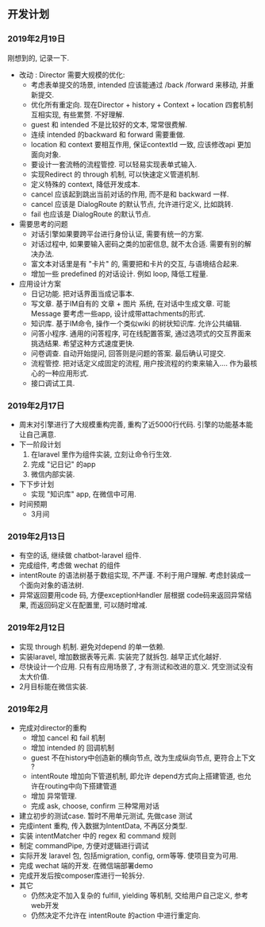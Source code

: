 ##  开发计划

### 2019年2月19日

刚想到的, 记录一下.

-   改动 : Director 需要大规模的优化:
    -   考虑表单提交的场景, intended 应该能通过 /back /forward 来移动, 并重新提交.
    -   优化所有重定向. 现在Director + history + Context + location 四套机制互相实现, 有些累赘. 不好理解. 
    -   guest 和 intended 不是比较好的文本, 常常很费解. 
    -   连续 intended 的backward 和 forward 需要重做.  
    -   location 和 context 要相互作用, 保证contextId 一致, 应该修改api 更加面向对象. 
    -   要设计一套流畅的流程管控.  可以轻易实现表单式输入. 
    -   实现Redirect 的 through 机制, 可以快速定义管道机制.  
    -   定义特殊的 context, 降低开发成本.
    -   cancel 应该起到跳出当前对话的作用, 而不是和 backward 一样.
    -   cancel 应该是 DialogRoute 的默认节点, 允许进行定义, 比如跳转.
    -   fail 也应该是 DialogRoute 的默认节点.
-   需要思考的问题
    -   对话引擎如果要跨平台进行身份认证, 需要有统一的方案.
    -   对话过程中, 如果要输入密码之类的加密信息, 就不太合适. 需要有别的解决办法.
    -   富文本对话里是有 "卡片" 的, 需要把和卡片的交互, 与语境结合起来.
    -   增加一些 predefined 的对话设计. 例如 loop, 降低工程量.
-   应用设计方案
    -   日记功能.   把对话界面当成记事本.
    -   写文章.  基于IM自有的 文章 + 图片 系统, 在对话中生成文章. 可能 Message 要考虑一些app, 设计成带attachments的形式.
    -   知识库. 基于IM命令, 操作一个类似wiki 的树状知识库. 允许公共编辑.
    -   问答小程序. 通用的问答程序, 可在线配置答案, 通过选项式的交互界面来挑选结果. 希望这种方式速度更快.
    -   问卷调查. 自动开始提问, 回答则是问题的答案. 最后确认可提交.
    -   流程管控.  把对话定义成固定的流程, 用户按流程的约束来输入.... 作为最核心的一种应用形式.
    -   接口调试工具.


### 2019年2月17日

-   周末对引擎进行了大规模重构完善, 重构了近5000行代码. 引擎的功能基本能让自己满意.
-   下一阶段计划
    1.  在laravel 里作为组件实装, 立刻让命令行生效.
    2.  完成 "记日记" 的app
    3.  微信内部实装.
-   下下步计划
    -   实现 "知识库" app, 在微信中可用.
-   时间预期
    -   3月间

### 2019年2月13日

-   有空的话, 继续做 chatbot-laravel 组件.
-   完成组件, 考虑做 wechat 的组件
-   intentRoute 的语法树基于数组实现, 不严谨. 不利于用户理解. 考虑封装成一个面向对象的语法树.
-   异常返回要用code 码, 方便exceptionHandler 层根据 code码来返回异常结果, 而返回码定义在配置里, 可以随时增减.

### 2019年2月12日

-   实现 through 机制. 避免对depend 的单一依赖.
-   实装laravel, 增加数据表等元素. 实装完了就拆包. 越早正式化越好.
-   尽快设计一个应用. 只有有应用场景了, 才有测试和改进的意义. 凭空测试没有太大价值.
-   2月目标能在微信实装.


### 2019年2月

-   完成对director的重构
    -   增加 cancel 和 fail 机制
    -   增加 intended 的 回调机制
    -   guest 不在history中创造新的横向节点, 改为生成纵向节点, 更符合上下文 ?
    -   intentRoute 增加向下管道机制, 即允许 depend方式向上搭建管道, 也允许在routing中向下搭建管道
    -   增加 异常管理.
    -   完成 ask, choose, confirm 三种常用对话
-   建立初步的测试case. 暂时不用单元测试, 先做case 测试
-   完成intent 重构, 传入数据为IntentData, 不再区分类型.
-   实装 intentMatcher 中的 regex 和 command 规则
-   制定 commandPipe, 方便对逻辑进行调试
-   实际开发 laravel 包, 包括migration, config, orm等等. 使项目变为可用.
-   完成 wechat 端的开发. 在微信端部署demo
-   完成开发后按composer库进行一轮拆分.
-   其它
    -   仍然决定不加入复杂的 fulfill, yielding 等机制, 交给用户自己定义, 参考web开发
    -   仍然决定不允许在 intentRoute 的action 中进行重定向.
